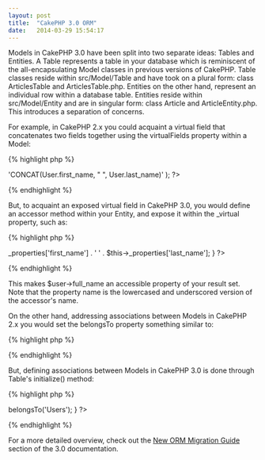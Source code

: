 ```yaml
---
layout: post
title:  "CakePHP 3.0 ORM"
date:   2014-03-29 15:54:17
---
```


Models in CakePHP 3.0 have been split into two separate ideas: Tables and
Entities. A Table represents a table in your database which is reminiscent of
the all-encapsulating Model classes in previous versions of CakePHP. Table
classes reside within src/Model/Table and have took on a plural form: class
ArticlesTable and ArticlesTable.php. Entities on the other hand, represent an
individual row within a database table. Entities reside within src/Model/Entity
and are in singular form: class Article and ArticleEntity.php. This introduces a
separation of concerns.

For example, in CakePHP 2.x you could acquaint a virtual field that concatenates
two fields together using the virtualFields property within a Model:

{% highlight php %}
<?php
public $virtualFields = array(
	'full_name' => 'CONCAT(User.first_name, " ", User.last_name)'
);
?>
{% endhighlight %}

But, to acquaint an exposed virtual field in CakePHP 3.0, you would define an
accessor method within your Entity, and expose it within the _virtual property,
such as:

{% highlight php %}
<?php
protected $_virtual = ['full_name'];

protected function _getFullName()
{
	return $this->_properties['first_name'] . '  ' .
		$this->_properties['last_name'];
}
?>
{% endhighlight %}

This makes $user->full_name an accessible property of your result set. Note that
the property name is the lowercased and underscored version of the accessor's
name.

On the other hand, addressing associations between Models in CakePHP 2.x you
would set the belongsTo property something similar to:

{% highlight php %}
<?php
public $belongsTo = ['User'];
?>
{% endhighlight %}

But, defining associations between Models in CakePHP 3.0 is done through Table's
initialize() method:


{% highlight php %}
<?php
public function initialize(array $config)
{
	$this->belongsTo('Users');
}
?>
{% endhighlight %}

For a more detailed overview, check out the
[New ORM Migration Guide][orm-migration] section of the 3.0 documentation.

[orm-migration]: http://book.cakephp.org/3.0/en/appendices/orm-migration.html
